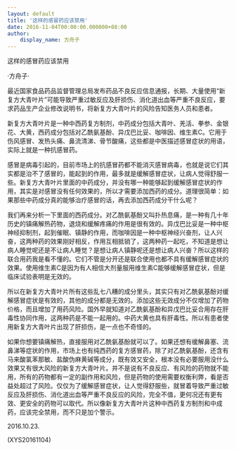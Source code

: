 ```yaml
---
layout: default
title: '这样的感冒药应该禁用'
date: 2016-11-04T00:00:00.000000+08:00
author:
    display_name: 方舟子
---
```


这样的感冒药应该禁用

·方舟子·

最近国家食品药品监督管理总局发布药品不良反应信息通报，长期、大量使用“新复方大青叶片”可能导致严重过敏反应及肝损伤、消化道出血等严重不良反应，要求药品生产企业修改说明书，将新复方大青叶片的风险告知医务人员和患者。

新复方大青叶片是一种中西药复方制剂，中药成分包括大青叶、羌活、拳参、金银花、大黄，西药成分包括对乙酰氨基酚、异戊巴比妥、咖啡因、维生素C。它用于伤风感冒、发热头痛、鼻流清涕、骨节酸痛，这些都是中医描述感冒症状的用语，实际上就是一种抗感冒药。

感冒是病毒引起的，目前市场上的抗感冒药都不能消灭感冒病毒，也就是说它们其实都是治不了感冒的，能起到的作用，最多就是缓解感冒症状，让病人觉得舒服一些。新复方大青叶片里面的中药成分，并没有哪一种能够起到缓解感冒症状的作用，其实是对感冒没有任何效果的，所以才需要添加西药的成分。道理很简单：如果那些中药成分真的能够治疗感冒的话，再去添加西药成分干什么呢？

我们再来分析一下里面的西药成分。对乙酰氨基酚又叫扑热息痛，是一种有几十年历史的镇痛解热药物，退烧和缓解疼痛的作用是很有效的。异戊巴比妥是一种中枢神经抑制剂，起到催眠、镇静的作用，而咖啡因是一种中枢神经兴奋剂，让人兴奋，这两种药的效果刚好相反，作用互相抵销了，这两种药一起吃，不知道是想让病人睡觉呢还是不让病人睡觉？是想让病人镇静呢还是想让病人兴奋？所以这样的联合用药我是看不懂的。它们不管是分开还是联合使用也都不具有缓解感冒症状的效果。使用维生素C是因为有人相信大剂量服用维生素C能够缓解感冒症状，但是临床试验表明是无效的。

所以在新复方大青叶片所有这些乱七八糟的成分里头，其实只有对乙酰氨基酚对缓解感冒症状是有效的，其他的成分都是无效的。添加这些无效成分不仅增加了药物价格，而且增加了用药风险。国外早就知道对乙酰氨基酚和异戊巴比妥合用存在肝毒性协同作用，这两种药是不能一起用的。中药大黄也具有肝毒性。所以有患者使用新复方大青叶片出现了肝损伤，是一点也不奇怪的。

如果你想要镇痛解热，直接服用对乙酰氨基酚就可以了。如果还想有缓解鼻塞、流鼻涕等症状的作用，市场上也有纯西药的复方感冒药，除了对乙酰氨基酚，还含有马来酸氯苯那敏、盐酸伪麻黄碱等成分，既有效又安全，根本没有必要服用没什么效果又有很大风险的新复方大青叶片。并不是说有不良反应、有风险的药物就不能用，所有的药物都有一定的副作用和风险，但是药物的使用需要权衡利弊，看是否益处超过了风险。仅仅为了缓解感冒症状，让人觉得舒服些，就冒着导致严重过敏反应及肝损伤、消化道出血等严重不良反应的风险，完全不值，更何况还有更有效、更安全的药物可以取代。所以像新复方大青叶片这种中西药复方制剂和中成药，应该完全禁用，而不只是加个警示。

2016.10.23.

(XYS20161104)

